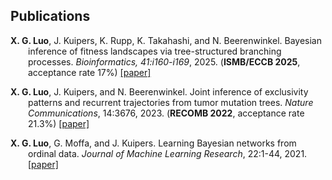 ## Publications

<p style="text-indent: -2em; margin-left: 2em;">
<strong>X. G. Luo</strong>, J. Kuipers, K. Rupp, K. Takahashi, and N. Beerenwinkel. Bayesian inference of fitness landscapes via tree-structured branching processes. <em>Bioinformatics, 41:i160-i169</em>, 2025. (<strong>ISMB/ECCB 2025</strong>, acceptance rate 17%) <a href="https://doi.org/10.1093/bioinformatics/btaf193" target="_blank">[paper]</a>

<p style="text-indent: -2em; margin-left: 2em;">
<strong>X. G. Luo</strong>, J. Kuipers, and N. Beerenwinkel. Joint inference of exclusivity patterns and recurrent trajectories from tumor mutation trees. <em>Nature Communications</em>, 14:3676, 2023. (<strong>RECOMB 2022</strong>, acceptance rate 21.3%) <a href="https://www.nature.com/articles/s41467-023-39400-w" target="_blank">[paper]</a>

<p style="text-indent: -2em; margin-left: 2em;">
<strong>X. G. Luo</strong>, G. Moffa, and J. Kuipers. Learning Bayesian networks from ordinal data. <em>Journal of Machine Learning Research</em>, 22:1-44, 2021. <a href="https://jmlr.org/papers/v22/20-1338.html" target="_blank">[paper]</a>